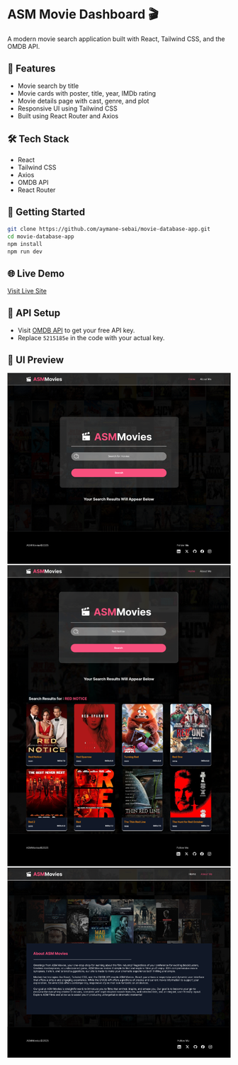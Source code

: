 # ASM Movie Dashboard 🎬

A modern movie search application built with React, Tailwind CSS, and the OMDB API.

## 🚀 Features
- Movie search by title
- Movie cards with poster, title, year, IMDb rating
- Movie details page with cast, genre, and plot
- Responsive UI using Tailwind CSS
- Built using React Router and Axios

## 🛠 Tech Stack
- React
- Tailwind CSS
- Axios
- OMDB API
- React Router

## 🧪 Getting Started
```bash
git clone https://github.com/aymane-sebai/movie-database-app.git
cd movie-database-app
npm install
npm run dev
```

## 🌐 Live Demo
[Visit Live Site](https://yourdeploymenturl.vercel.app)

## 🔑 API Setup
- Visit [OMDB API](https://www.omdbapi.com/apikey.aspx) to get your free API key.
- Replace `5215185e` in the code with your actual key.

## 🎨 UI Preview
![Screenshot - Home Page](https://github.com/aymane-sebai/movie-database-app/blob/246b12cacdc03663382bbccc125655bdb680d95c/Screenshot%20Home.png)
![Screenshot - Search Results](https://github.com/aymane-sebai/movie-database-app/blob/698073f9a08da8a4f9178f17661a16d703040ff3/Screenshot%20Search%20Results.png)
![Screenshot - About me](https://github.com/aymane-sebai/movie-database-app/blob/698073f9a08da8a4f9178f17661a16d703040ff3/Screenshot%20About%20me.png)



